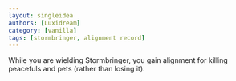 ```yaml
---
layout: singleidea
authors: [Luxidream]
category: [vanilla]
tags: [stormbringer, alignment record]
---
```

While you are wielding Stormbringer, you gain alignment for killing peacefuls and pets (rather than losing it).
